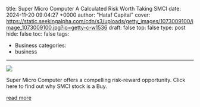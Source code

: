 title: Super Micro Computer A Calculated Risk Worth Taking SMCI
date: 2024-11-20 09:04:27 +0000
author: "Hataf Capital"
cover: https://static.seekingalpha.com/cdn/s3/uploads/getty_images/1073009100/image_1073009100.jpg?io=getty-c-w1536
draft: false
top: false
type: post
hide: false
toc: false
tags:
  - Business
categories:
  - business
---

![](https://static.seekingalpha.com/cdn/s3/uploads/getty_images/1073009100/image_1073009100.jpg?io=getty-c-w1536)

Super Micro Computer offers a compelling risk-reward opportunity. Click here to find out why SMCI stock is a Buy.

[read more](https://seekingalpha.com/article/4738901-super-micro-computer-a-calculated-risk-worth-taking)
